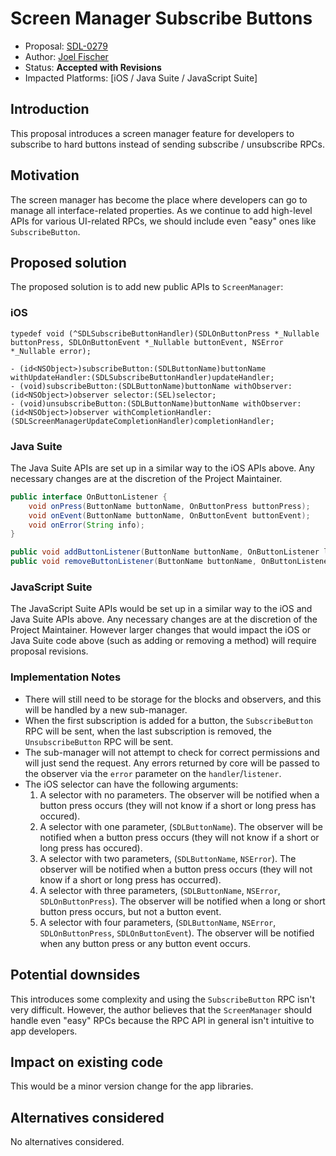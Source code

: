 # Screen Manager Subscribe Buttons

* Proposal: [SDL-0279](0279-screen-manager-subscribe-buttons.md)
* Author: [Joel Fischer](https://github.com/joeljfischer)
* Status: **Accepted with Revisions**
* Impacted Platforms: [iOS / Java Suite / JavaScript Suite]

## Introduction
This proposal introduces a screen manager feature for developers to subscribe to hard buttons instead of sending subscribe / unsubscribe RPCs.

## Motivation
The screen manager has become the place where developers can go to manage all interface-related properties. As we continue to add high-level APIs for various UI-related RPCs, we should include even "easy" ones like `SubscribeButton`.

## Proposed solution
The proposed solution is to add new public APIs to `ScreenManager`:

### iOS
```objc
typedef void (^SDLSubscribeButtonHandler)(SDLOnButtonPress *_Nullable buttonPress, SDLOnButtonEvent *_Nullable buttonEvent, NSError *_Nullable error);

- (id<NSObject>)subscribeButton:(SDLButtonName)buttonName withUpdateHandler:(SDLSubscribeButtonHandler)updateHandler;
- (void)subscribeButton:(SDLButtonName)buttonName withObserver:(id<NSObject>)observer selector:(SEL)selector;
- (void)unsubscribeButton:(SDLButtonName)buttonName withObserver:(id<NSObject>)observer withCompletionHandler:(SDLScreenManagerUpdateCompletionHandler)completionHandler;
```

### Java Suite
The Java Suite APIs are set up in a similar way to the iOS APIs above. Any necessary changes are at the discretion of the Project Maintainer.

```java
public interface OnButtonListener {
    void onPress(ButtonName buttonName, OnButtonPress buttonPress);
    void onEvent(ButtonName buttonName, OnButtonEvent buttonEvent);
    void onError(String info);
}

public void addButtonListener(ButtonName buttonName, OnButtonListener listener);
public void removeButtonListener(ButtonName buttonName, OnButtonListener listener);
```

### JavaScript Suite
The JavaScript Suite APIs would be set up in a similar way to the iOS and Java Suite APIs above. Any necessary changes are at the discretion of the Project Maintainer. However larger changes that would impact the iOS or Java Suite code above (such as adding or removing a method) will require proposal revisions.

### Implementation Notes
* There will still need to be storage for the blocks and observers, and this will be handled by a new sub-manager.
* When the first subscription is added for a button, the `SubscribeButton` RPC will be sent, when the last subscription is removed, the `UnsubscribeButton` RPC will be sent.
* The sub-manager will not attempt to check for correct permissions and will just send the request. Any errors returned by core will be passed to the observer via the `error`  parameter on the `handler`/`listener`. 
*  The iOS selector can have the following arguments:
    1. A selector with no parameters. The observer will be notified when a button press occurs (they will not know if a short or long press has occured).
    2. A selector with one parameter, (`SDLButtonName`). The observer will be notified when a button press occurs (they will not know if a short or long press has occured).
    3. A selector with two parameters, (`SDLButtonName`, `NSError`). The observer will be notified when a button press occurs (they will not know if a short or long press has occurred).
    4. A selector with three parameters,  (`SDLButtonName`, `NSError`, `SDLOnButtonPress`). The observer will be notified when a long or short button press occurs, but not a button event.
    5. A selector with four parameters, (`SDLButtonName`, `NSError`, `SDLOnButtonPress`, `SDLOnButtonEvent`). The observer will be notified when any button press or any button event occurs.

## Potential downsides
This introduces some complexity and using the `SubscribeButton` RPC isn't very difficult. However, the author believes that the `ScreenManager` should handle even "easy" RPCs because the RPC API in general isn't intuitive to app developers.

## Impact on existing code
This would be a minor version change for the app libraries.

## Alternatives considered
No alternatives considered.
